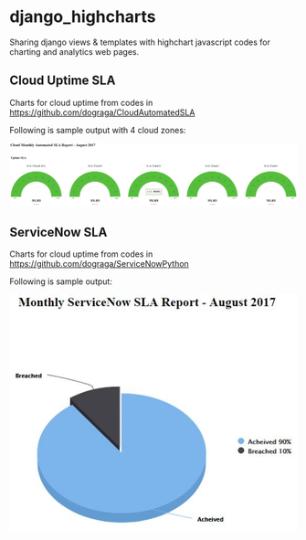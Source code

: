 # django_highcharts

Sharing django views & templates with highchart javascript codes for charting and analytics web pages.

## Cloud Uptime SLA

Charts for cloud uptime from codes in https://github.com/dograga/CloudAutomatedSLA 

Following is sample output with 4 cloud zones:

![Alt text](/cloud_sla_sample.JPG?raw=true "")

## ServiceNow SLA

Charts for cloud uptime from codes in https://github.com/dograga/ServiceNowPython

Following is sample output:

![Alt text](/servicenow_sla_sample.JPG?v=4&s=100 "")

